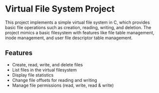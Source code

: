 # Virtual File System Project

This project implements a simple virtual file system in C,
which provides basic file operations such as creation, reading, writing, and deletion. 
The project mimics a basic filesystem with features like file table management, inode management, and user file descriptor table management.


## Features

- Create, read, write, and delete files
- List files in the virtual filesystem
- Display file statistics
- Change file offsets for reading and writing
- Manage file permissions (read, write, read & write)
